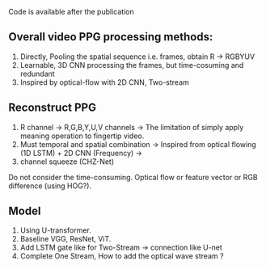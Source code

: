 Code is available after the publication

## Overall video PPG processing methods:
1. Directly, Pooling the spatial sequence i.e. frames, obtain R -> RGBYUV
2. Learnable, 3D CNN processing the frames, but time-cosuming and redundant
3. Inspired by optical-flow with 2D CNN, Two-stream
## Reconstruct PPG
1.  R channel -> R,G,B,Y,U,V channels -> The limitation of simply apply meaning operation to fingertip video.
2.	Must temporal and spatial combination -> Inspired from optical flowing (1D LSTM) + 2D CNN (Frequency) ->
3.	channel squeeze (CHZ-Net)

Do not consider the time-consuming.
Optical flow or feature vector or RGB difference (using HOG?).

## Model
1.  Using U-transformer.
2.  Baseline VGG, ResNet, ViT.
3.  Add LSTM gate like for Two-Stream -> connection like U-net
4.  Complete One Stream, How to  add the optical wave stream ? 
